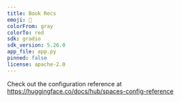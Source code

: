 ```yaml
---
title: Book Recs
emoji: 🐠
colorFrom: gray
colorTo: red
sdk: gradio
sdk_version: 5.26.0
app_file: app.py
pinned: false
license: apache-2.0
---
```


Check out the configuration reference at https://huggingface.co/docs/hub/spaces-config-reference
